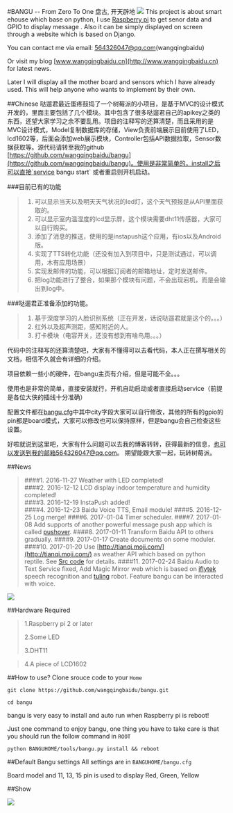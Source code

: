 #BANGU -- From Zero To One   盘古, 开天辟地
![](http://i.imgur.com/aFFeNV6.jpg)
This project is about smart ehouse which base on python, I use [Raspberry pi](https://www.raspberrypi.org/) to get senor data and GPIO to display message . Also it can be simply displayed on screen through a website which is based on Django.

You can contact me via email: 564326047@qq.com(wangqingbaidu) 

Or visit my blog  [www.wangqingbaidu.cn](http://www.wangqingbaidu.cn) for latest news.

Later I will display all the mother board and sensors which I have already used. This will help anyone who wants to implement by their own.

##Chinese
哒遛君最近蛋疼鼓捣了一个树莓派的小项目，是基于MVC的设计模式开发的，里面主要包括了几个模块。其中包含了很多哒遛君自己的apikey之类的东西，还望大家学习之余不要乱用。项目的注释写的还算清楚，而且采用的是MVC设计模式，Model复制数据库的存储，View负责前端展示目前使用了LED，lcd1602等，后面会添加web展示模块，Controller包括API数据拉取，Sensor数据获取等。源代码请转至我的github [https://github.com/wangqingbaidu/bangu](https://github.com/wangqingbaidu/bangu)。使用是非常简单的，install之后可以直接`service bangu start` 或者重启则开机启动。

###目前已有的功能
>1. 可以显示当天以及明天天气状况的led灯，这个天气预报是从API里面获取的。 
>2. 可以显示室内温湿度的lcd显示屏，这个模块需要dht11传感器，大家可以自行购买。 
>3. 添加了消息的推送，使用的是instapush这个应用，有ios以及Android版。 
>4. 实现了TTS转化功能（还没有加入到项目中，只是测试通过，可以调用，木有应用场景） 
>5. 实现发邮件的功能，可以根据订阅者的邮箱地址，定时发送邮件。 
>6. 把log功能进行了整合，如果那个模块有问题，不会出现宕机，而是会输出到log中。

###哒遛君正准备添加的功能。
>1. 基于深度学习的人脸识别系统（正在开发，话说哒遛君就是这个的。。。） 
>2. 红外以及超声测距，感知附近的人。 
>3. 打卡模块（电容开关，还没有想到有啥鸟用。。。）

代码中的注释写的还算清楚吧，大家有不懂得可以去看代码，本人正在撰写相关的文档，相信不久就会有详细的介绍。 

项目依赖一些小的硬件，在bangu主页有介绍，但是可能不全。。。
 
使用也是非常的简单，直接安装就行，开机自动启动或者直接启动service（前提是各位大侠的插线十分准确）

配置文件都在[bangu.cfg](https://github.com/wangqingbaidu/bangu/blob/master/bangu.cfg)中其中city字段大家可以自行修改，其他的所有的gpio的pin都是board模式，大家可以修改也可以保持原样，但是bangu会自己检查这些设置。

好啦就说到这里吧，大家有什么问题可以去我的博客转转，获得最新的信息，也可以发送到我的邮箱564326047@qq.com。
期望能跟大家一起，玩转树莓派。

##News
>####1.	2016-11-27 Weather with LED completed!                                                          
>####2.	2016-12-12 LCD display indoor temperature and humidity completed!          
>####3.	2016-12-19 InstaPush added!   
>####4.	2016-12-23 Baidu Voice TTS,  Email module!
>####5.	2016-12-25 Log merge!
>####6.	2017-01-04 Timer scheduler.
>####7. 	2017-01-08 Add supports of another powerful message push app which is called [pushover](https://pushover.net/).
>####8.	2017-01-11 Transform Baidu API to others gradually.
>####9.	2017-01-17 Create documents on some moduler.
>####10.	2017-01-20 Use [http://tianqi.moji.com/](http://tianqi.moji.com/) as weather API which based on python reptile. See [Src code](https://github.com/wangqingbaidu/bangu/blob/master/utils/WeatherAPI.py) for details.
>####11.	2017-02-24 Baidu Audio to Text Service fixed, Add Magic Mirror web which is based on [iflytek](http://www.xfyun.cn/) speech recognition and [tuling](http://www.tuling123.com/) robot. Feature bangu can be interacted  with voice.
>
![](http://i.imgur.com/30cNz9i.png)

##Hardware Required
>1.Raspberry pi 2 or later
>
>2.Some LED
>
>3.DHT11

>4.A piece of LCD1602 

##How to use?
Clone srouce code to your `Home`

`git clone https://github.com/wangqingbaidu/bangu.git`

`cd bangu`

bangu is very easy to install and auto run when Raspberry pi is reboot!

Just one command to enjoy bangu, one thing you have to take care is that you should run the follow command in  `ROOT`

`python BANGUHOME/tools/bangu.py install && reboot`

##Default Bangu settings
All settings are in `BANGUHOME/bangu.cfg`

Board model and 11, 13, 15 pin is used to display Red, Green, Yellow

##Show

![](http://i.imgur.com/91Xp4hc.jpg)
